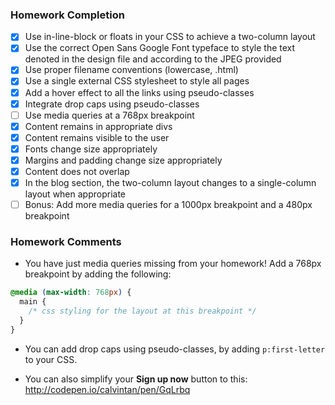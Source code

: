 ### Homework Completion
- [x] Use in-line-block or floats in your CSS to achieve a two-column layout
- [x] Use the correct Open Sans Google Font typeface to style the text denoted in the design file and according to the JPEG provided
- [x] Use proper filename conventions (lowercase, .html)
- [x] Use a single external CSS stylesheet to style all pages
- [x] Add a hover effect to all the links using pseudo-classes
- [x] Integrate drop caps using pseudo-classes
- [ ] Use media queries at a 768px breakpoint
- [x] Content remains in appropriate divs
- [x] Content remains visible to the user
- [x] Fonts change size appropriately
- [x] Margins and padding change size appropriately
- [x] Content does not overlap
- [x] In the blog section, the two-column layout changes to a single-column layout when appropriate
- [ ] Bonus: Add more media queries for a 1000px breakpoint and a 480px breakpoint

### Homework Comments
- You have just media queries missing from your homework! Add a 768px breakpoint by adding the following:

```css
@media (max-width: 768px) {
  main {
    /* css styling for the layout at this breakpoint */
  }
}
```

- You can add drop caps using pseudo-classes, by adding `p:first-letter` to your CSS.

- You can also simplify your **Sign up now** button to this: http://codepen.io/calvintan/pen/GqLrbq
